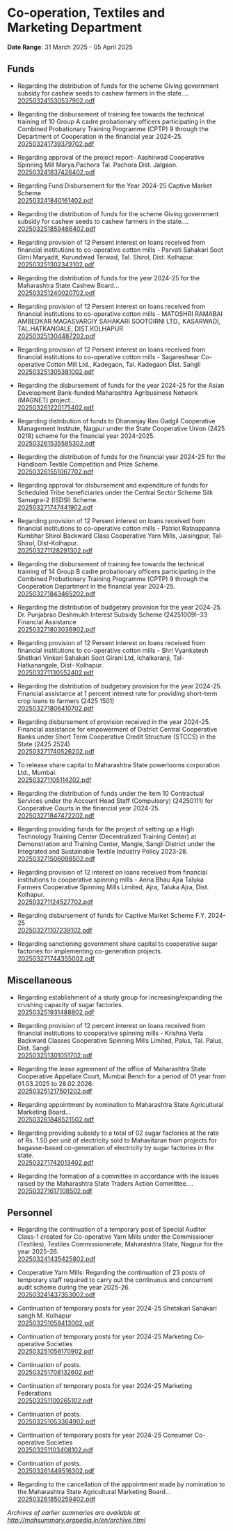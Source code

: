 # Co-operation, Textiles and Marketing Department

**Date Range**: 31 March 2025 - 05 April 2025


## Funds
- Regarding the distribution of funds for the scheme Giving government subsidy for cashew seeds to cashew farmers in the state....\
  [202503241530537902.pdf](https://gr.maharashtra.gov.in/Site/Upload/Government%20Resolutions/English/202503241530537902.pdf)

- Regarding the disbursement of training fee towards the technical training of 10 Group A cadre probationary officers participating in the Combined Probationary Training Programme (CPTP) 9 through the Department of Cooperation in the financial year 2024-25.\
  [202503241739379702.pdf](https://gr.maharashtra.gov.in/Site/Upload/Government%20Resolutions/English/202503241739379702.pdf)

- Regarding approval of the project report- Aashirwad Cooperative Spinning Mill Marya.Pachora Tal. Pachora Dist. Jalgaon.\
  [202503241837426402.pdf](https://gr.maharashtra.gov.in/Site/Upload/Government%20Resolutions/English/202503241837426402.pdf)

- Regarding Fund Disbursement for the Year 2024-25 Captive Market Scheme\
  [202503241840161402.pdf](https://gr.maharashtra.gov.in/Site/Upload/Government%20Resolutions/English/202503241840161402.pdf)

- Regarding the distribution of funds for the scheme Giving government subsidy for cashew seeds to cashew farmers in the state....\
  [202503251859486402.pdf](https://gr.maharashtra.gov.in/Site/Upload/Government%20Resolutions/English/202503251859486402.pdf)

- Regarding provision of 12 Persent interest on loans received from financial institutions to co-operative cotton mills - Parvati Sahakari Soot Girni Maryadit, Kurundwad Terwad, Tal. Shirol, Dist. Kolhapur.\
  [202503251302343102.pdf](https://gr.maharashtra.gov.in/Site/Upload/Government%20Resolutions/English/202503251302343102.pdf)

- Regarding the distribution of funds for the year 2024-25 for the Maharashtra State Cashew Board...\
  [202503251240020702.pdf](https://gr.maharashtra.gov.in/Site/Upload/Government%20Resolutions/English/202503251240020702.pdf)

- Regarding provision of 12 Persent interest on loans received from financial institutions to co-operative cotton mills - MATOSHRI RAMABAI AMBEDKAR MAGASVARGIY SAHAKARI SOOTGIRNI LTD., KASARWADI, TAL.HATKANGALE, DIST.KOLHAPUR\
  [202503251304487202.pdf](https://gr.maharashtra.gov.in/Site/Upload/Government%20Resolutions/English/202503251304487202.pdf)

- Regarding provision of 12 Persent interest on loans received from financial institutions to co-operative cotton mills - Sagareshwar Co-operative Cotton Mill Ltd., Kadegaon, Tal. Kadegaon Dist. Sangli\
  [202503251305381002.pdf](https://gr.maharashtra.gov.in/Site/Upload/Government%20Resolutions/English/202503251305381002.pdf)

- Regarding the disbursement of funds for the year 2024-25 for the Asian Development Bank-funded Maharashtra Agribusiness Network (MAGNET) project...\
  [202503261220175402.pdf](https://gr.maharashtra.gov.in/Site/Upload/Government%20Resolutions/English/202503261220175402.pdf)

- Regarding distribution of funds to Dhananjay Rao Gadgil Cooperative Management Institute, Nagpur under the State Cooperative Union (2425 0218) scheme for the financial year 2024-2025.\
  [202503261535585302.pdf](https://gr.maharashtra.gov.in/Site/Upload/Government%20Resolutions/English/202503261535585302.pdf)

- Regarding the distribution of funds for the financial year 2024-25 for the Handloom Textile Competition and Prize Scheme.\
  [202503261551067702.pdf](https://gr.maharashtra.gov.in/Site/Upload/Government%20Resolutions/English/202503261551067702.pdf)

- Regarding approval for disbursement and expenditure of funds for Scheduled Tribe beneficiaries under the Central Sector Scheme Silk Samagra-2 (ISDSI) Scheme.\
  [202503271747441902.pdf](https://gr.maharashtra.gov.in/Site/Upload/Government%20Resolutions/English/202503271747441902.pdf)

- Regarding provision of 12 Persent interest on loans received from financial institutions to co-operative cotton mills - Patriot Ratnappanna Kumbhar Shirol Backward Class Cooperative Yarn Mills, Jaisingpur, Tal-Shirol, Dist-Kolhapur.\
  [202503271128291302.pdf](https://gr.maharashtra.gov.in/Site/Upload/Government%20Resolutions/English/202503271128291302.pdf)

- Regarding the disbursement of training fee towards the technical training of 14 Group B cadre probationary officers participating in the Combined Probationary Training Programme (CPTP) 9 through the Cooperation Department in the financial year 2024-25.\
  [202503271843465202.pdf](https://gr.maharashtra.gov.in/Site/Upload/Government%20Resolutions/English/202503271843465202.pdf)

- Regarding the distribution of budgetary provision for the year 2024-25. Dr. Punjabrao Deshmukh Interest Subsidy Scheme (24251009)-33 Financial Assistance\
  [202503271803036902.pdf](https://gr.maharashtra.gov.in/Site/Upload/Government%20Resolutions/English/202503271803036902.pdf)

- Regarding provision of 12 Persent interest on loans received from financial institutions to co-operative cotton mills - Shri Vyankatesh Shetkari Vinkari Sahakari Soot Girani Ltd, Ichalkaranji, Tal- Hatkanangale, Dist- Kolhapur.\
  [202503271130552402.pdf](https://gr.maharashtra.gov.in/Site/Upload/Government%20Resolutions/English/202503271130552402.pdf)

- Regarding the distribution of budgetary provision for the year 2024-25. Financial assistance at 1 percent interest rate for providing short-term crop loans to farmers (2425 1501)\
  [202503271806410702.pdf](https://gr.maharashtra.gov.in/Site/Upload/Government%20Resolutions/English/202503271806410702.pdf)

- Regarding disbursement of provision received in the year 2024-25. Financial assistance for empowerment of District Central Cooperative Banks under Short Term Cooperative Credit Structure (STCCS) in the State  (2425 2524)\
  [202503271740526202.pdf](https://gr.maharashtra.gov.in/Site/Upload/Government%20Resolutions/English/202503271740526202.pdf)

- To release share capital to Maharashtra State powerlooms corporation Ltd., Mumbai.\
  [202503271105114202.pdf](https://gr.maharashtra.gov.in/Site/Upload/Government%20Resolutions/English/202503271105114202.pdf)

- Regarding the distribution of funds under the item 10 Contractual Services under the Account Head Staff (Compulsory) (24250111) for Cooperative Courts in the financial year 2024-25.\
  [202503271847472202.pdf](https://gr.maharashtra.gov.in/Site/Upload/Government%20Resolutions/English/202503271847472202.pdf)

- Regarding providing funds for the project of setting up a High Technology Training Center (Decentralized Training Center) at Demonstration and Training Center, Mangle, Sangli District under the Integrated and Sustainable Textile Industry Policy 2023-28.\
  [202503271506098502.pdf](https://gr.maharashtra.gov.in/Site/Upload/Government%20Resolutions/English/202503271506098502.pdf)

- Regarding provision of 12 interest on loans received from financial institutions to cooperative spinning mills - Anna Bhau Ajra Taluka Farmers Cooperative Spinning Mills Limited, Ajra, Taluka Ajra, Dist. Kolhapur.\
  [202503271124527702.pdf](https://gr.maharashtra.gov.in/Site/Upload/Government%20Resolutions/English/202503271124527702.pdf)

- Regarding disbursement of funds for Captive Market Scheme F.Y. 2024-25\
  [202503271107239102.pdf](https://gr.maharashtra.gov.in/Site/Upload/Government%20Resolutions/English/202503271107239102.pdf)

- Regarding sanctioning government share capital to cooperative sugar factories for implementing co-generation projects.\
  [202503271744355002.pdf](https://gr.maharashtra.gov.in/Site/Upload/Government%20Resolutions/English/202503271744355002.pdf)

## Miscellaneous
- Regarding establishment of a study group for increasing/expanding the crushing capacity of sugar factories.\
  [202503251931488802.pdf](https://gr.maharashtra.gov.in/Site/Upload/Government%20Resolutions/English/202503251931488802.pdf)

- Regarding provision of 12 percent interest on loans received from financial institutions to cooperative spinning mills - Krishna Verla Backward Classes Cooperative Spinning Mills Limited, Palus, Tal. Palus, Dist. Sangli\
  [202503251301051702.pdf](https://gr.maharashtra.gov.in/Site/Upload/Government%20Resolutions/English/202503251301051702.pdf)

- Regarding the lease agreement of the office of Maharashtra State Cooperative Appellate Court, Mumbai Bench for a period of 01 year from 01.03.2025 to 28.02.2026.\
  [202503251217501202.pdf](https://gr.maharashtra.gov.in/Site/Upload/Government%20Resolutions/English/202503251217501202.pdf)

- Regarding appointment by nomination to Maharashtra State Agricultural Marketing Board...\
  [202503261848521502.pdf](https://gr.maharashtra.gov.in/Site/Upload/Government%20Resolutions/English/202503261848521502.pdf)

- Regarding providing subsidy to a total of 02 sugar factories at the rate of Rs. 1.50 per unit of electricity sold to Mahavitaran from projects for bagasse-based co-generation of electricity by sugar factories in the state.\
  [202503271742013402.pdf](https://gr.maharashtra.gov.in/Site/Upload/Government%20Resolutions/English/202503271742013402.pdf)

- Regarding the formation of a committee in accordance with the issues raised by the Maharashtra State Traders Action Committee....\
  [202503271617108502.pdf](https://gr.maharashtra.gov.in/Site/Upload/Government%20Resolutions/English/202503271617108502.pdf)

## Personnel
- Regarding the continuation of a temporary post of Special Auditor Class-1 created for Co-operative Yarn Mills under the Commissioner (Textiles), Textiles Commissionerate, Maharashtra State, Nagpur for the year 2025-26.\
  [202503241435425802.pdf](https://gr.maharashtra.gov.in/Site/Upload/Government%20Resolutions/English/202503241435425802.pdf)

- Cooperative Yarn Mills: Regarding the continuation of 23 posts of temporary staff required to carry out the continuous and concurrent audit scheme during the year 2025-26.\
  [202503241437353002.pdf](https://gr.maharashtra.gov.in/Site/Upload/Government%20Resolutions/English/202503241437353002.pdf)

- Continuation of temporary posts for year 2024-25 Shetakari Sahakari sangh M. Kolhapur\
  [202503251058413002.pdf](https://gr.maharashtra.gov.in/Site/Upload/Government%20Resolutions/English/202503251058413002.pdf)

- Continuation of temporary posts for year 2024-25 Marketing Co-operative Societies\
  [202503251056170902.pdf](https://gr.maharashtra.gov.in/Site/Upload/Government%20Resolutions/English/202503251056170902.pdf)

- Continuation of posts.\
  [202503251708132602.pdf](https://gr.maharashtra.gov.in/Site/Upload/Government%20Resolutions/English/202503251708132602.pdf)

- Continuation of temporary posts for year 2024-25 Marketing Federations\
  [202503251100265102.pdf](https://gr.maharashtra.gov.in/Site/Upload/Government%20Resolutions/English/202503251100265102.pdf)

- Continuation of posts.\
  [202503251053364902.pdf](https://gr.maharashtra.gov.in/Site/Upload/Government%20Resolutions/English/202503251053364902.pdf)

- Continuation of temporary posts for year 2024-25 Consumer Co-operative Societies\
  [202503251103408102.pdf](https://gr.maharashtra.gov.in/Site/Upload/Government%20Resolutions/English/202503251103408102.pdf)

- Continuation of posts.\
  [202503261449516302.pdf](https://gr.maharashtra.gov.in/Site/Upload/Government%20Resolutions/English/202503261449516302.pdf)

- Regarding to the cancellation of the appointment made by nomination to the Maharashtra State Agricultural Marketing Board...\
  [202503261850259402.pdf](https://gr.maharashtra.gov.in/Site/Upload/Government%20Resolutions/English/202503261850259402.pdf)


*Archives of earlier summaries are available at http://mahsummary.orgpedia.in/en/archive.html*